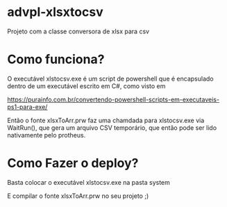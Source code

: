 # advpl-xlsxtocsv
Projeto com a classe conversora  de xlsx para csv

# Como funciona?

O executável xlstocsv.exe é um script de powershell que é encapsulado dentro de um executável escrito em C#, como visto em 

https://purainfo.com.br/convertendo-powershell-scripts-em-executaveis-ps1-para-exe/


Então o fonte xlsxToArr.prw faz uma chamdada para xlstocsv.exe via WaitRun(), que gera um arquivo CSV temporário, que então pode ser lido nativamente pelo protheus.

# Como Fazer o deploy?

Basta colocar o executável xlstocsv.exe na pasta system

E compilar o fonte xlsxToArr.prw  no seu projeto ;)

